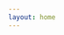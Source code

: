 ```yaml
---
layout: home
---
```


<script setup>
import HomePageTags from 'vitepress-sls-blog-tmpl/HomePageTags.vue'
import HomeHero from 'vitepress-sls-blog-tmpl/HomeHero.vue'
import UtilPageContent from 'vitepress-sls-blog-tmpl/UtilPageContent.vue'
import { useData } from 'vitepress'
import { data } from './loadPosts.data.js'
import { PROPS } from "../.vitepress/props.js";

const { theme, localeIndex } = useData()

const hero = {
  firstLine: "Блог Системы Личной Свободы",
  secondLine: "Статьи, тексты&nbsp;подкастов",
  img: theme.value.mainHeroImg,
  buttons: [
    {
      text: theme.value.t.toBlog,
      href: `${theme.value.recentBaseUrl}/1`,
      primary: true,
    },
    // {
    //   text: theme.value.t.links.wiki,
    //   href: `${PROPS.siteUrl}/${localeIndex.value}/${theme.value.docUrl}`,
    //   icon: theme.value.docIcon,
    // },
    {
      text: "Youtube канал",
      href: "https://www.youtube.com/@slsfreedom",
      icon: theme.value.youtubeIcon,
    },
    {
      text: theme.value.t.links.donate,
      href: `${PROPS.siteUrl}/${localeIndex.value}/${theme.value.donateUrl}`,
      icon: theme.value.donateIcon,
    },
  ],
}
</script>

<HomeHero v-bind="hero" />
<HomePageTags :header="theme.t.tags" :allPosts="data.posts" />

<!-- <UtilPageContent> -->
<!---->
<!-- ## header -->
<!---->
<!-- other text -->
<!---->
<!-- </UtilPageContent> -->
